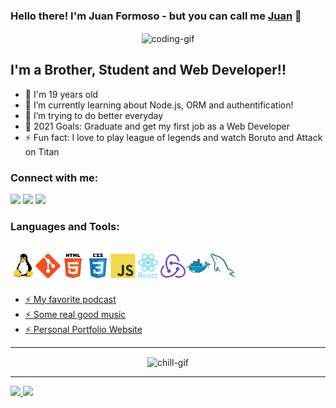 ### Hello there! I'm Juan Formoso - but you can call me [Juan](https://juanvformoso.netlify.app/) 👋 

<div align="center">
  <img align="center" alt="coding-gif" src="https://media.discordapp.net/attachments/379308680413446166/906026008929525760/SPOILER_code-coding.gif?width=375&height=375">
</div>

## I'm a Brother, Student and Web Developer!!

- 🌱 I'm 19 years old
- 🔭 I’m currently learning about Node.js, ORM and authentification!
- 👯 I’m trying to do better everyday
- 🥅 2021 Goals: Graduate and get my first job as a Web Developer
- ⚡ Fun fact: I love to play league of legends and watch Boruto and Attack on Titan

### Connect with me:

<a href="https://www.linkedin.com/in/juanvformoso/" target="_blank"><img src="https://img.shields.io/badge/-LinkedIn-%230077B5?style=for-the-badge&logo=linkedin&logoColor=white" target="_blank"></a>
<a href="mailto:trajano.juan@gmail.com" target="_blank"><img src="https://img.shields.io/badge/-Gmail-%23333?style=for-the-badge&logo=gmail&logoColor=white" target="_blank"></a> 
<a href="https://twitter.com/Juaan_vf" target="_blank"><img src="https://img.shields.io/badge/-Twitter-%230077B5?style=for-the-badge&logo=twitter&logoColor=white" target="_blank"></a>

### Languages and Tools:

<div style="display: inline_block"><br>
  <img src="https://raw.githubusercontent.com/devicons/devicon/master/icons/linux/linux-original.svg" alt="linux" align="left" width="40px" />
  <img src="https://raw.githubusercontent.com/devicons/devicon/master/icons/git/git-original.svg" alt="git" align="left" width="40px" />
  <img src="https://raw.githubusercontent.com/devicons/devicon/master/icons/html5/html5-original-wordmark.svg" alt="html5" align="left" width="40px" /> 
  <img src="https://raw.githubusercontent.com/devicons/devicon/master/icons/css3/css3-original-wordmark.svg" alt="css3" align="left" width="40px" /> 
  <img src="https://raw.githubusercontent.com/devicons/devicon/master/icons/javascript/javascript-original.svg" alt="javascript" align="left" width="40px" /> 
  <img src="https://raw.githubusercontent.com/devicons/devicon/master/icons/react/react-original-wordmark.svg" alt="react" align="left" width="40px" /> 
  <img src="https://raw.githubusercontent.com/devicons/devicon/master/icons/redux/redux-original.svg" alt="redux" align="left" width="40px" />
  <img src="https://raw.githubusercontent.com/devicons/devicon/master/icons/docker/docker-original.svg" alt="docker" align="left" width="40px" />
  <img src="https://raw.githubusercontent.com/devicons/devicon/master/icons/mysql/mysql-original.svg" alt="mysql" align="left" width="40px" />
</div>

<br />
<br />

##
- <a href="https://open.spotify.com/show/2ztVJPyscJurgtYodrgJGy" target="_blank">:zap: My favorite podcast </a>
- <a href="https://open.spotify.com/playlist/0aRfh68YhlpulZ1mKl9Al9?si=F1oMoTC5TP2J4ndkZ5-p_A&utm_source=copy-link&dl_branch=1&nd=1" target="_blank">:zap: Some real good music </a>
- <a href="https://juanvformoso.netlify.app/" target="_blank">:zap: Personal Portfolio Website </a>

---

<div align="center">
  <img align="center" alt="chill-gif" src="https://media.discordapp.net/attachments/379308680413446166/932415913142140938/kekw.gif?width=900&height=200">
</div>

---
<div>
  <a href="https://github.com/juan-formoso">
  <img height="180em" src="https://github-readme-stats.vercel.app/api?username=juan-formoso&show_icons=true&theme=dark&include_all_commits=true&count_private=true"/>
  <img height="180em" src="https://github-readme-stats.vercel.app/api/top-langs/?username=juan-formoso&layout=compact&langs_count=7&theme=dark"/>
</div>
